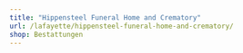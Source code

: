 ```yaml
---
title: "Hippensteel Funeral Home and Crematory"
url: /lafayette/hippensteel-funeral-home-and-crematory/
shop: Bestattungen
---
```

